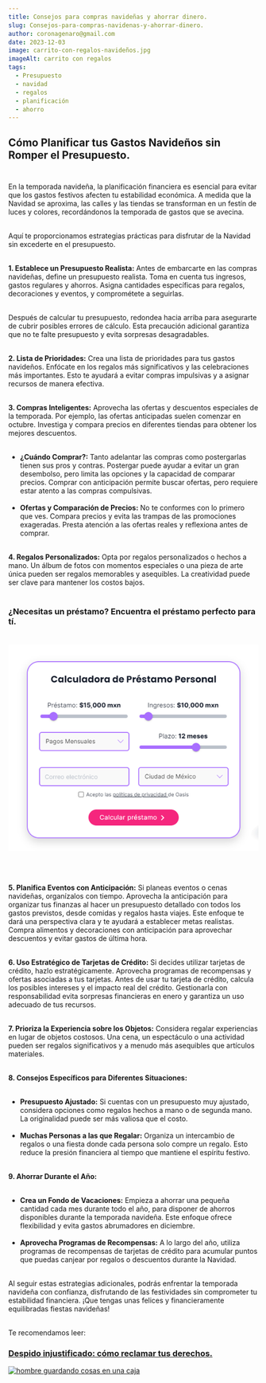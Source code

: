 ```yaml
---
title: Consejos para compras navideñas y ahorrar dinero.
slug: Consejos-para-compras-navidenas-y-ahorrar-dinero.
author: coronagenaro@gmail.com
date: 2023-12-03
image: carrito-con-regalos-navideños.jpg
imageAlt: carrito con regalos
tags:
  - Presupuesto
  - navidad
  - regalos
  - planificación
  - ahorro
---
```

<!--StartFragment-->

## Cómo Planificar tus Gastos Navideños sin Romper el Presupuesto.<br/><br/>

En la temporada navideña, la planificación financiera es esencial para evitar que los gastos festivos afecten tu estabilidad económica. A medida que la Navidad se aproxima, las calles y las tiendas se transforman en un festín de luces y colores, recordándonos la temporada de gastos que se avecina.<br/><br/>

Aquí te proporcionamos estrategias prácticas para disfrutar de la Navidad sin excederte en el presupuesto.<br/><br/>

**1. Establece un Presupuesto Realista:** Antes de embarcarte en las compras navideñas, define un presupuesto realista. Toma en cuenta tus ingresos, gastos regulares y ahorros. Asigna cantidades específicas para regalos, decoraciones y eventos, y comprométete a seguirlas.<br/><br/>

Después de calcular tu presupuesto, redondea hacia arriba para asegurarte de cubrir posibles errores de cálculo. Esta precaución adicional garantiza que no te falte presupuesto y evita sorpresas desagradables.<br/><br/>

**2. Lista de Prioridades:** Crea una lista de prioridades para tus gastos navideños. Enfócate en los regalos más significativos y las celebraciones más importantes. Esto te ayudará a evitar compras impulsivas y a asignar recursos de manera efectiva.<br/><br/>

**3. Compras Inteligentes:** Aprovecha las ofertas y descuentos especiales de la temporada. Por ejemplo, las ofertas anticipadas suelen comenzar en octubre. Investiga y compara precios en diferentes tiendas para obtener los mejores descuentos.<br/><br/>

* **¿Cuándo Comprar?:** Tanto adelantar las compras como postergarlas tienen sus pros y contras. Postergar puede ayudar a evitar un gran desembolso, pero limita las opciones y la capacidad de comparar precios. Comprar con anticipación permite buscar ofertas, pero requiere estar atento a las compras compulsivas.<br/><br/>
* **Ofertas y Comparación de Precios:** No te conformes con lo primero que ves. Compara precios y evita las trampas de las promociones exageradas. Presta atención a las ofertas reales y reflexiona antes de comprar.<br/><br/>

**4. Regalos Personalizados:** Opta por regalos personalizados o hechos a mano. Un álbum de fotos con momentos especiales o una pieza de arte única pueden ser regalos memorables y asequibles. La creatividad puede ser clave para mantener los costos bajos.<br/><br/>

### **¿﻿Necesitas un préstamo? Encuentra el préstamo perfecto para tí.**<br/><br/>

[![calculadora de préstamos de Oasis Financiero](calculadora-oasis.png "calculadora de préstamos de Oasis Financiero")](https://oasisfinanciero.com/compara/prestamos-personales)

<br/><br/>

**5. Planifica Eventos con Anticipación:** Si planeas eventos o cenas navideñas, organízalos con tiempo. Aprovecha la anticipación para organizar tus finanzas al hacer un presupuesto detallado con todos los gastos previstos, desde comidas y regalos hasta viajes. Este enfoque te dará una perspectiva clara y te ayudará a establecer metas realistas. Compra alimentos y decoraciones con anticipación para aprovechar descuentos y evitar gastos de última hora.<br/><br/>

**6. Uso Estratégico de Tarjetas de Crédito:** Si decides utilizar tarjetas de crédito, hazlo estratégicamente. Aprovecha programas de recompensas y ofertas asociadas a tus tarjetas. Antes de usar tu tarjeta de crédito, calcula los posibles intereses y el impacto real del crédito. Gestionarla con responsabilidad evita sorpresas financieras en enero y garantiza un uso adecuado de tus recursos.<br/><br/>

**7. Prioriza la Experiencia sobre los Objetos:** Considera regalar experiencias en lugar de objetos costosos. Una cena, un espectáculo o una actividad pueden ser regalos significativos y a menudo más asequibles que artículos materiales.<br/><br/>

**8. Consejos Específicos para Diferentes Situaciones:**<br/><br/>

* **Presupuesto Ajustado:** Si cuentas con un presupuesto muy ajustado, considera opciones como regalos hechos a mano o de segunda mano. La originalidad puede ser más valiosa que el costo.<br/><br/>
* **Muchas Personas a las que Regalar:** Organiza un intercambio de regalos o una fiesta donde cada persona solo compre un regalo. Esto reduce la presión financiera al tiempo que mantiene el espíritu festivo.<br/><br/>

**9. Ahorrar Durante el Año:**<br/><br/>

* **Crea un Fondo de Vacaciones:** Empieza a ahorrar una pequeña cantidad cada mes durante todo el año, para disponer de ahorros disponibles durante la temporada navideña. Este enfoque ofrece flexibilidad y evita gastos abrumadores en diciembre.<br/><br/>
* **Aprovecha Programas de Recompensas:** A lo largo del año, utiliza programas de recompensas de tarjetas de crédito para acumular puntos que puedas canjear por regalos o descuentos durante la Navidad.<br/><br/>

Al seguir estas estrategias adicionales, podrás enfrentar la temporada navideña con confianza, disfrutando de las festividades sin comprometer tu estabilidad financiera. ¡Que tengas unas felices y financieramente equilibradas fiestas navideñas!<br/><br/>

Te recomendamos leer:

<!--StartFragment-->

### **[Despido injustificado: cómo reclamar tus derechos.](https://oasisfinanciero.com/blog/2023-11-28/despido-injustificado-como-reclama-tus-derechos-en-mexico/)**

[![hombre guardando cosas en una caja](despido-injustificado-cómo-reclamar-tus-derechos..png "Despido injustificado: cómo reclamar tus derechos.")](https://oasisfinanciero.com/blog/2023-11-28/despido-injustificado-como-reclama-tus-derechos-en-mexico/)